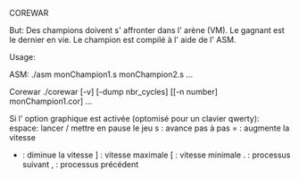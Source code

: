 COREWAR

But:
Des champions doivent s' affronter dans l' arène (VM). Le gagnant est le dernier en vie.
Le champion est compilé à l' aide de l' ASM.

Usage:

ASM:
./asm monChampion1.s monChampion2.s ...

Corewar
./corewar [-v] [-dump nbr_cycles] [[-n number] monChampion1.cor] ...

Si l' option graphique est activée (optomisé pour un clavier qwerty):
espace: lancer / mettre en pause le jeu
s : avance pas à pas
= : augmente la vitesse
- : diminue la vitesse
] : vitesse maximale
[ : vitesse minimale
. : processus suivant
, : processus précédent
